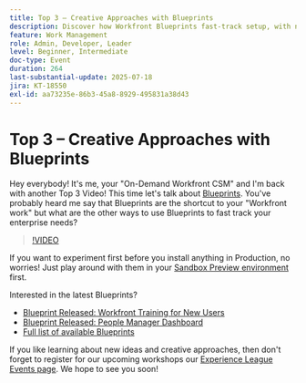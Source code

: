 ```yaml
---
title: Top 3 – Creative Approaches with Blueprints
description: Discover how Workfront Blueprints fast-track setup, with new templates, dashboards & sandbox testing tips.
feature: Work Management
role: Admin, Developer, Leader
level: Beginner, Intermediate
doc-type: Event
duration: 264
last-substantial-update: 2025-07-18
jira: KT-18550
exl-id: aa73235e-86b3-45a8-8929-495831a38d43
---
```

# Top 3 – Creative Approaches with Blueprints

Hey everybody! It's me, your "On-Demand Workfront CSM" and I'm back with another Top 3 Video!  This time let's talk about [Blueprints](https://experienceleague.adobe.com/en/docs/workfront/using/administration-and-setup/blueprints/blueprints-overview). You've probably heard me say that Blueprints are the shortcut to your "Workfront work" but what are the other ways to use Blueprints to fast track your enterprise needs?

>[!VIDEO](https://video.tv.adobe.com/v/3465271/?learn=on&enablevpops)

If you want to experiment first before you install anything in Production, no worries!  Just play around with them in your [Sandbox Preview environment](https://experienceleague.adobe.com/en/docs/workfront/using/administration-and-setup/set-up-wf/testing-environments/wf-preview-sandbox-environment) first.

Interested in the latest Blueprints?  

* [Blueprint Released: Workfront Training for New Users](https://experienceleaguecommunities.adobe.com/t5/workfront-blogs/blueprint-released-workfront-training-for-new-users/ba-p/739734)
* [Blueprint Released: People Manager Dashboard](https://experienceleaguecommunities.adobe.com/t5/workfront-discussions/blueprint-released-people-manager-dashboard/m-p/687545#M3247)
* [Full list of available Blueprints](https://experienceleague.adobe.com/en/docs/workfront/using/administration-and-setup/blueprints/list-of-available-blueprints)

If you like learning about new ideas and creative approaches, then don't forget to register for our upcoming workshops our [Experience League Events page](https://experienceleague.adobe.com/en/events?filters=Workfront). We hope to see you soon!
